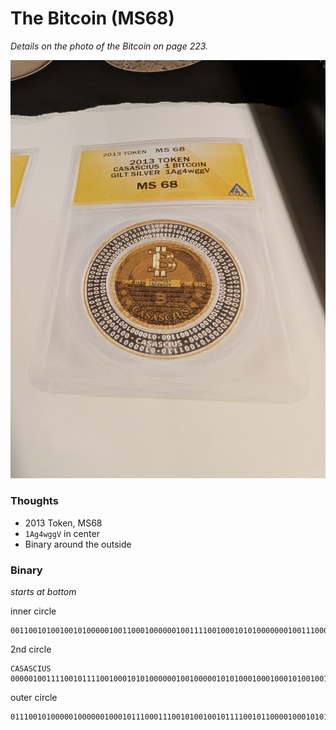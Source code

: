 # The Bitcoin (MS68)
_Details on the photo of the Bitcoin on page 223._

![bitcoin.jpq](bitcoin.jpg)

### Thoughts
 * 2013 Token, MS68
 * `1Ag4wggV` in center
 * Binary around the outside

### Binary
_starts at bottom_

inner circle
```
00110010100100101000001001100010000001001111001000101010000000100111000101001001001000010
```

2nd circle
```
CASASCIUS 00000100111100101111001000101010000001001000001010100010001000101001001000000100
```

outer circle
```
0111001010000010000001000101110001110010100100101111001011000010001010101001001001000010
```
